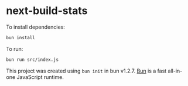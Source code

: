 # next-build-stats

To install dependencies:

```bash
bun install
```

To run:

```bash
bun run src/index.js
```

This project was created using `bun init` in bun v1.2.7. [Bun](https://bun.sh) is a fast all-in-one JavaScript runtime.
